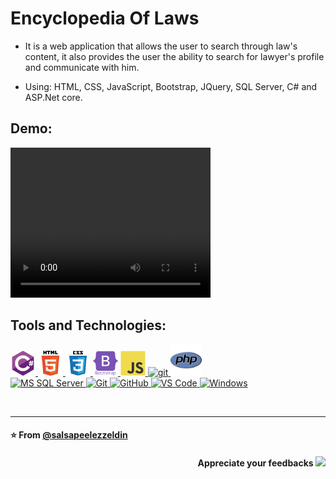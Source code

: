 # Encyclopedia Of Laws
- It is a web application that allows the user to search through law's content, it also provides the user the ability to search for lawyer's profile and communicate with him.

- Using: HTML, CSS, JavaScript, Bootstrap, JQuery, SQL Server, C# and ASP.Net core.

<h2>Demo:</h2>
<video width="320" height="240" controls>
  <source src="Demo.mp4" type="video/mp4">
</video>


<h2>Tools and Technologies:</h2>
<p> 
  <a href="https://www.w3schools.com/cs/" target="_blank" rel="noreferrer"> 
    <img src="https://github.com/abrahamcalf/languages.abranhe.com/blob/master/languages/csharp.png" alt="csharp" width="40" height="40"/> 
  </a> 
  
  <a href="https://www.w3schools.com/html/" target="_blank" rel="noreferrer"> 
    <img src="https://github.com/abrahamcalf/languages.abranhe.com/blob/master/languages/html.png" alt="html5" width="40" height="40"/> 
  </a> 
  
  <a href="https://www.w3schools.com/css/" target="_blank" rel="noreferrer"> 
    <img src="https://raw.githubusercontent.com/devicons/devicon/master/icons/css3/css3-original-wordmark.svg" alt="css3" width="40" height="40"/> 
  </a> 
   
  <a href="https://getbootstrap.com" target="_blank" rel="noreferrer"> 
    <img src="https://raw.githubusercontent.com/devicons/devicon/master/icons/bootstrap/bootstrap-plain-wordmark.svg" alt="bootstrap" width="40" height="40"/>   </a>  
    
  <a href="https://developer.mozilla.org/en-US/docs/Web/JavaScript" target="_blank" rel="noreferrer"> 
    <img src="https://raw.githubusercontent.com/devicons/devicon/master/icons/javascript/javascript-original.svg" alt="javascript" width="40" height="40"/>
  </a> 
  
  <a href="https://git-scm.com/" target="_blank" rel="noreferrer"> 
  <img src="https://www.vectorlogo.zone/logos/git-scm/git-scm-icon.svg" alt="git" width="40" height="40"/> 
  </a> 
  
  <a href="https://www.w3schools.com/php/" target="_blank" rel="noreferrer"> 
    <img src="https://github.com/abrahamcalf/languages.abranhe.com/blob/master/languages/php.png" alt="php" width="50" height="50"/> 
  </a> 
  
  <br>  
  
  <a href="http://img.shields.io/badge/-MS%20SQL%20Server-CC2927?style=flat-square&logo=microsoft-sql-server&logoColor=ffffff" target="_blank" rel="noreferrer"> 
    <img src="http://img.shields.io/badge/-MS%20SQL%20Server-CC2927?style=flat-square&logo=microsoft-sql-server&logoColor=ffffff" alt="MS SQL Server"/> 
  </a> 
  
  <a href="https://img.shields.io/badge/-Git-%23F05032?style=flat-square&logo=git&logoColor=%23ffffff" target="_blank" rel="noreferrer"> 
    <img src="https://img.shields.io/badge/-Git-%23F05032?style=flat-square&logo=git&logoColor=%23ffffff" alt="Git"/> 
  </a> 

  <a href="https://img.shields.io/badge/-GitHub-181717?style=flat-square&logo=github" target="_blank" rel="noreferrer"> 
    <img src="https://img.shields.io/badge/-GitHub-181717?style=flat-square&logo=github" alt="GitHub"/> 
  </a> 

   <a href="http://img.shields.io/badge/-VS%20Code-007ACC?style=flat-square&logo=visual-studio-code&logoColor=ffffff" target="_blank" rel="noreferrer"> 
    <img src="http://img.shields.io/badge/-VS%20Code-007ACC?style=flat-square&logo=visual-studio-code&logoColor=ffffff" alt="VS Code"/> 
  </a> 
  
  <a href="http://img.shields.io/badge/-Windows-0078D6?style=flat-square&logo=windows&logoColor=ffffff" target="_blank" rel="noreferrer"> 
    <img src="http://img.shields.io/badge/-Windows-0078D6?style=flat-square&logo=windows&logoColor=ffffff" alt="Windows"/> 
  </a> 
 
 </p>

 <br>

---

#### ⭐️ From [@salsapeelezzeldin](https://github.com/salsapeelezzeldin)
<h4 align="right">Appreciate your feedbacks <img src="https://media.giphy.com/media/26FPJGjhefSJuaRhu/giphy.gif" width="60px"></h4>
